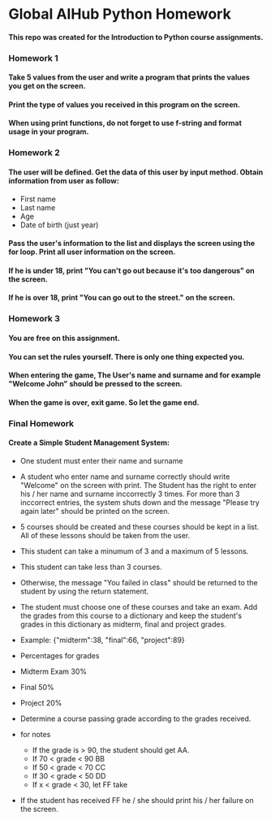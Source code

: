 # Global AIHub Python Homework

#### This repo was created for the Introduction to Python course assignments.

### Homework 1

#### Take 5 values from the user and write a program that prints the values you get on the screen.
#### Print the type of values you received in this program on the screen.
#### When using print functions, do not forget to use f-string and format usage in your program.

### Homework 2

#### The user will be defined. Get the data of this user by input method. Obtain information from user as follow:

- First name
- Last name
- Age
- Date of birth (just year)

#### Pass the user's information to the list and displays the screen using the for loop. Print all user information on the screen.

#### If he is under 18, print "You can't go out because it's too dangerous" on the screen.

#### If he is over 18, print "You can go out to the street." on the screen.

### Homework 3

#### You are free on this assignment.

#### You can set the rules yourself. There is only one thing expected you.

#### When entering the game, The User's name and surname and for example "Welcome John" should be pressed to the screen. 

#### When the game is over, exit game. So let the game end.

### Final Homework

#### Create a Simple Student Management System:

- One student must enter their name and surname

- A student who enter name and surname correctly should write "Welcome" on the screen with print. The Student has the right to enter his / her name and surname inccorrectly 3 times. For more than 3 inccorrect entries, the system shuts down and the message "Please try again later" should be printed on the screen.

- 5 courses should be created and these courses should be kept in a list. All of these lessons should be taken from the user.

- This student can take a minumum of 3 and a maximum of 5 lessons.

- This student can take less than 3 courses.

- Otherwise, the message "You failed in class" should be returned to the student by using the return statement.

- The student must choose one of these courses and take an exam. Add the grades from this course  to a dictionary and keep the student's grades in this dictionary as midterm, final and project grades.

- Example: {"midterm":38, "final":66, "project":89}

- Percentages for grades 
- Midterm Exam 30%
- Final 50%
- Project 20%

- Determine a course passing grade according to the grades received.

- for notes
   - If the grade is > 90, the student should get AA.
   - If 70 < grade < 90 BB
   - If 50 < grade < 70 CC
   - If 30 < grade < 50 DD
   - If x < grade < 30, let FF take
   
- If the student has received FF he / she should print his / her failure on the screen.



 
